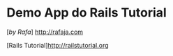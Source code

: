 # Demo App do Rails Tutorial

[*by Rafa*] http://rafaja.com

[Rails Tutorial]http://railstutorial.org

